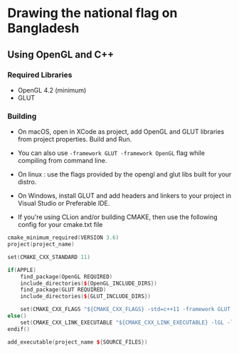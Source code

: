 # Drawing the national flag on Bangladesh
## Using OpenGL and C++

### Required Libraries
- OpenGL 4.2 (minimum)
- GLUT

### Building

- On macOS, open in XCode as project, add OpenGL and GLUT libraries from project properties. Build and Run.

- You can also use `-framework GLUT -framework OpenGL` flag while compiling from command line.

- On linux : use the flags provided by the opengl and glut libs built for your distro.

- On Windows, install GLUT and add headers and linkers to your project in Visual Studio or Preferable IDE. 

- If you're using CLion and/or building CMAKE, then use the following config for your cmake.txt file

```cpp
cmake_minimum_required(VERSION 3.6)
project(project_name)

set(CMAKE_CXX_STANDARD 11)

if(APPLE)
    find_package(OpenGL REQUIRED)
    include_directories(${OpenGL_INCLUDE_DIRS})
    find_package(GLUT REQUIRED)
    include_directories(${GLUT_INCLUDE_DIRS})

    set(CMAKE_CXX_FLAGS "${CMAKE_CXX_FLAGS} -std=c++11 -framework GLUT -framework OpenGL")
else()
    set(CMAKE_CXX_LINK_EXECUTABLE "${CMAKE_CXX_LINK_EXECUTABLE} -lGL -lGLU -lglut")
endif()

add_executable(project_name ${SOURCE_FILES})
```

